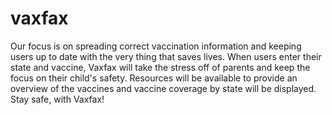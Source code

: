 # vaxfax

Our focus is on spreading correct vaccination information and keeping users up to date with the very thing that saves lives. When users enter their state and vaccine, Vaxfax will take the stress off of parents and keep the focus on their child's safety. Resources will be available to provide an overview of the vaccines and vaccine coverage by state will be displayed. Stay safe, with Vaxfax!

